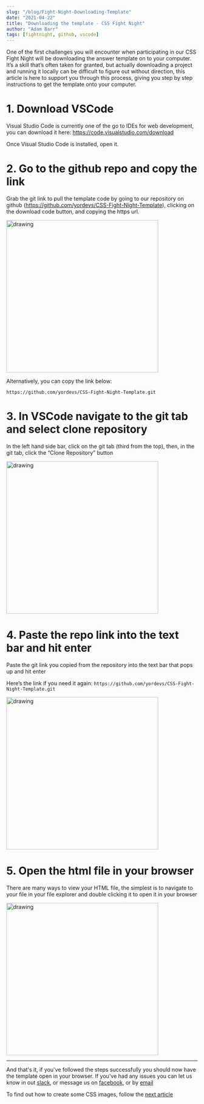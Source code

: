 ```yaml
---
slug: "/blog/Fight-Night-Downloading-Template"
date: "2021-04-22"
title: "Downloading the template - CSS Fight Night"
author: "Adam Barr"
tags: [fightnight, github, vscode]
---
```


One of the first challenges you will encounter when participating in our CSS Fight Night will be downloading the answer template on to your computer. It’s a skill that’s often taken for granted, but actually downloading a project and running it locally can be difficult to figure out without direction, this article is here to support you through this process, giving you step by step instructions to get the template onto your computer.

# 1. Download VSCode

Visual Studio Code is currently one of the go to IDEs for web development, you can download it here: https://code.visualstudio.com/download

Once Visual Studio Code is installed, open it.

# 2. Go to the github repo and copy the link

Grab the git link to pull the template code by going to our repository on github (https://github.com/yordevs/CSS-Fight-Night-Template), clicking on the download code button, and copying the https url.

<img src="https://i.imgur.com/bd4CWdL.png" alt="drawing" width="400"/>

Alternatively, you can copy the link below:

```
https://github.com/yordevs/CSS-Fight-Night-Template.git
```

# 3. In VSCode navigate to the git tab and select clone repository

In the left hand side bar, click on the git tab (third from the top), then, in the git tab, click the “Clone Repository” button

<img src="https://i.imgur.com/PkGPY6V.png" alt="drawing" width="400"/>

# 4. Paste the repo link into the text bar and hit enter

Paste the git link you copied from the repository into the text bar that pops up and hit enter

Here’s the link if you need it again: `https://github.com/yordevs/CSS-Fight-Night-Template.git`

<img src="https://i.imgur.com/h4hNYJk.png" alt="drawing" width="400"/>

# 5. Open the html file in your browser

There are many ways to view your HTML file, the simplest is to navigate to your file in your file explorer and double clicking it to open it in your browser

<img src="https://i.imgur.com/yJooJfG.png" alt="drawing" width="400"/>

---

And that's it, if you've followed the steps successfully you should now have the template open in your browser. If you've had any issues you can let us know in out [slack](yordevs.slack.com), or message us on [facebook](https://www.facebook.com/yordevs), or by [email](mailto:yordevs@yusu.org)

To find out how to create some CSS images, follow the [next article](/blog/Fight-Night-Using-Template)
